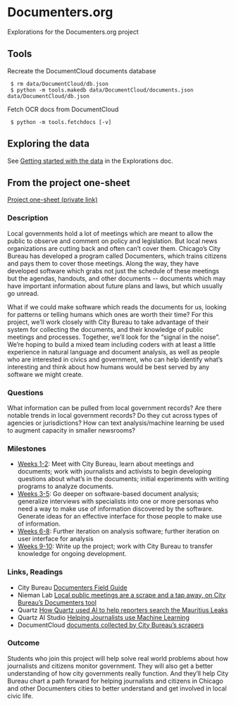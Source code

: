 # Documenters.org
Explorations for the Documenters.org project


## Tools

Recreate the DocumentCloud documents database

```
 $ rm data/DocumentCloud/db.json
 $ python -m tools.makedb data/DocumentCloud/documents.json data/DocumentCloud/db.json
```

Fetch OCR docs from DocumentCloud

```
 $ python -m tools.fetchdocs [-v]
```
## Exploring the data

See [Getting started with the data](https://github.com/NUKnightLab/Documenters.org/blob/master/EXPLORATIONS.md#getting-started-with-the-data) in the Explorations doc.

## From the project one-sheet

[Project one-sheet (private link)](https://docs.google.com/document/d/1JXfXJ9TPhkUZ6f3gySFPUIMTfm31S_iln7bCOOkq5bw/edit#)

### Description

Local governments hold a lot of meetings which are meant to allow the public to observe and comment on policy and legislation.  But local news organizations are cutting back and often can’t cover them. Chicago’s City Bureau has developed a program called Documenters, which trains citizens and pays them to cover those meetings. Along the way, they have developed software which grabs not just the schedule of these meetings but the agendas, handouts, and other documents -- documents which may have important information about future plans and laws, but which usually go unread.

What if we could make software which reads the documents for us, looking for patterns or telling humans which ones are worth their time?  For this project, we’ll work closely with City Bureau to take advantage of their system for collecting the documents, and their knowledge of public meetings and processes. Together, we’ll look for the “signal in the noise”. We’re hoping to build a mixed team including coders with at least a little experience in natural language and document analysis, as well as people who are interested in civics and government, who can help identify what’s interesting and think about how humans would be best served by any software we might create.

### Questions

What information can be pulled from local government records?
Are there notable trends in local government records? Do they cut across types of agencies or jurisdictions?
How can text analysis/machine learning be used to augment capacity in smaller newsrooms?

### Milestones

 * [Weeks 1-2](https://github.com/NUKnightLab/Documenters.org/milestone/1): Meet with City Bureau, learn about meetings and documents; work with journalists and activists to begin developing questions about what’s in the documents; initial experiments with writing programs to analyze documents.
 * [Weeks 3-5](https://github.com/NUKnightLab/Documenters.org/milestone/2): Go deeper on software-based document analysis; generalize interviews with specialists into one or more personas who need a way to make use of information discovered by the software. Generate ideas for an effective interface for those people to make use of information.
 * [Weeks 6-8](https://github.com/NUKnightLab/Documenters.org/milestone/3): Further iteration on analysis software; further iteration on user interface for analysis
 * [Weeks 9-10](https://github.com/NUKnightLab/Documenters.org/milestone/4): Write up the project; work with City Bureau to transfer knowledge for ongoing development.

### Links, Readings

 * City Bureau [Documenters Field Guide](https://fieldguide.documenters.org/)
 * Nieman Lab [Local public meetings are a scrape and a tap away, on City Bureau’s Documenters tool](https://www.niemanlab.org/2019/01/local-public-meetings-are-a-scrape-and-a-tap-away-on-city-bureaus-documenters-app/)
 * Quartz [How Quartz used AI to help reporters search the Mauritius Leaks](https://qz.com/1670632/how-quartz-used-ai-to-help-reporters-search-the-mauritius-leaks/)
 * Quartz AI Studio [Helping Journalists use Machine Learning](https://qz.ai/)
 * DocumentCloud [documents collected by City Bureau’s scrapers](https://www.documentcloud.org/public/search/Account:21089-documenters-app)


### Outcome

Students who join this project will help solve real world problems about how journalists and citizens monitor government. They will also get a better understanding of how city governments really function. And they’ll help City Bureau chart a path forward for helping journalists and citizens in Chicago and other Documenters cities to better understand and get involved in local civic life.
